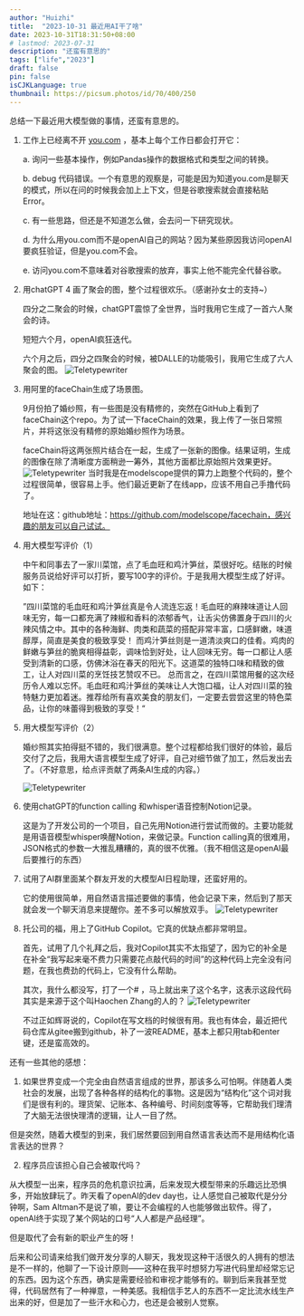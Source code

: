 ```yaml
---
author: "Huizhi"
title:  "2023-10-31 最近用AI干了啥" 
date: 2023-10-31T18:31:50+08:00 
# lastmod: 2023-07-31
description: "还蛮有意思的"
tags: ["life","2023"]
draft: false
pin: false
isCJKLanguage: true
thumbnail: https://picsum.photos/id/70/400/250
---
```

总结一下最近用大模型做的事情，还蛮有意思的。

1. 工作上已经离不开 [you.com](http://you.com) ，基本上每个工作日都会打开它：  

    a. 询问一些基本操作，例如Pandas操作的数据格式和类型之间的转换。  

    b. debug 代码错误。一个有意思的观察是，可能是因为知道you.com是聊天的模式，所以在问的时候我会加上上下文，但是谷歌搜索就会直接粘贴Error。 

    c. 有一些思路，但还是不知道怎么做，会去问一下研究现状。  

    d. 为什么用you.com而不是openAI自己的网站？因为某些原因我访问openAI要疯狂验证，但是you.com不会。     

    e. 访问you.com不意味着对谷歌搜索的放弃，事实上他不能完全代替谷歌。  


2. 用chatGPT 4 画了聚会的图，整个过程很欢乐。（感谢孙女士的支持~）  

    四分之二聚会的时候，chatGPT震惊了全世界，当时我用它生成了一首六人聚会的诗。

    短短六个月，openAI疯狂迭代。

    六个月之后，四分之四聚会的时候，被DALLE的功能吸引，我用它生成了六人聚会的图。
    ![Teletypewriter](/img/20231031/1.png)

3. 用阿里的faceChain生成了场景图。

    9月份拍了婚纱照，有一些图是没有精修的，突然在GitHub上看到了faceChain这个repo。为了试一下faceChain的效果，我上传了一张日常照片，并将这张没有精修的原始婚纱照作为场景。

    faceChain将这两张照片结合在一起，生成了一张新的图像。结果证明，生成的图像在除了清晰度方面稍逊一筹外，其他方面都比原始照片效果更好。
    ![Teletypewriter](/img/20231031/2.png)
    当时我是在modelscope提供的算力上跑整个代码的，整个过程很简单，很容易上手。他们最近更新了在线app，应该不用自己手撸代码了。

    地址在这：github地址：https://github.com/modelscope/facechain，感兴趣的朋友可以自己试试。

4. 用大模型写评价（1）

    中午和同事去了一家川菜馆，点了毛血旺和鸡汁笋丝，菜很好吃。结账的时候服务员说给好评可以打折，要写100字的评价。于是我用大模型生成了好评。如下：

    ”四川菜馆的毛血旺和鸡汁笋丝真是令人流连忘返！毛血旺的麻辣味道让人回味无穷，每一口都充满了辣椒和香料的浓郁香气，让舌尖仿佛置身于四川的火辣风情之中。其中的各种海鲜、肉类和蔬菜的搭配非常丰富，口感鲜嫩，味道醇厚，简直是美食的极致享受！
    而鸡汁笋丝则是一道清淡爽口的佳肴。鸡肉的鲜嫩与笋丝的脆爽相得益彰，调味恰到好处，让人回味无穷。每一口都让人感受到清新的口感，仿佛沐浴在春天的阳光下。这道菜的独特口味和精致的做工，让人对四川菜的烹饪技艺赞叹不已。
    总而言之，在四川菜馆用餐的这次经历令人难以忘怀。毛血旺和鸡汁笋丝的美味让人大饱口福，让人对四川菜的独特魅力更加着迷。推荐给所有喜欢美食的朋友们，一定要去尝尝这里的特色菜品，让你的味蕾得到极致的享受！“

5. 用大模型写评价（2）

    婚纱照其实拍得挺不错的，我们很满意。整个过程都给我们很好的体验，最后交付了之后，我用大语言模型生成了好评，自己对细节做了加工，然后发出去了。（不好意思，给点评贡献了两条AI生成的内容。）

    ![Teletypewriter](/img/20231031/5.png)

6. 使用chatGPT的function calling 和whisper语音控制Notion记录。

    这是为了开发公司的一个项目，自己先用Notion进行尝试而做的。主要功能就是用语音模型whisper唤醒Notion，来做记录。Function calling真的很难用，JSON格式的参数一大推乱糟糟的，真的很不优雅。（我不相信这是openAI最后要推行的东西）


7. 试用了AI群里面某个群友开发的大模型AI日程助理，还蛮好用的。

    它的使用很简单，用自然语言描述要做的事情，他会记录下来，然后到了那天就会发一个聊天消息来提醒你。差不多可以解放双手。
    ![Teletypewriter](/img/20231031/3.jpg)


8. 托公司的福，用上了GitHub Copilot。它真的优缺点都非常明显。
    
    首先，试用了几个礼拜之后，我对Copilot其实不太指望了，因为它的补全是在补全“我写起来毫不费力只需要花点敲代码的时间”的这种代码上完全没有问题，在我也费劲的代码上，它没有什么帮助。
    
    其次，我什么都没写，打了一个# ，马上就出来了这个名字，这表示这段代码其实是来源于这个叫Haochen Zhang的人的？
    ![Teletypewriter](/img/20231031/4.png)
    
    不过正如辉哥说的，Copilot在写文档的时候很有用。我也有体会，最近把代码仓库从gitee搬到github，补了一波README，基本上都只用tab和enter键，还是蛮高效的。


还有一些其他的感想：

1. 如果世界变成一个完全由自然语言组成的世界，那该多么可怕啊。伴随着人类社会的发展，出现了各种各样的结构化的事物。这是因为“结构化”这个词对我们是很有利的。理货架、记账本、各种编号、时间刻度等等，它帮助我们理清了大脑无法很快理清的逻辑，让人一目了然。
        
但是突然，随着大模型的到来，我们居然要回到用自然语言表达而不是用结构化语言表达的世界？
    
2. 程序员应该担心自己会被取代吗？

从大模型一出来，程序员的危机意识拉满，后来发现大模型带来的乐趣远比恐惧多，开始放肆玩了。昨天看了openAI的dev day也，让人感觉自己被取代是分分钟啊，Sam Altman不是说了嘛，要让不会编程的人也能够做出软件。得了，openAI终于实现了某个网站的口号“人人都是产品经理”。

但是取代了会有新的职业产生的呀！

后来和公司请来给我们做开发分享的人聊天，我发现这种干活很久的人拥有的想法是不一样的，他聊了一下设计原则——这种在我平时想努力写进代码里却经常忘记的东西。因为这个东西，确实是需要经验和审视才能够有的。聊到后来我甚至觉得，代码居然有了一种禅意，一种美感。我相信手艺人的东西不一定比流水线生产出来的好，但是加了一些汗水和心力，也还是会被别人觉察。